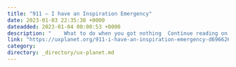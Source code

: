 ```yaml
---
title: "911 – I have an Inspiration Emergency"
date: 2023-01-03 22:35:38 +0000
dateadded: 2023-01-04 00:00:53 +0000
description: "    What to do when you got nothing  Continue reading on UX Planet »  "
link: "https://uxplanet.org/911-i-have-an-inspiration-emergency-d696626c4af4?source=rss----819cc2aaeee0---4"
category:
directory: _directory/ux-planet.md
---
```

